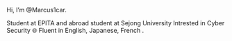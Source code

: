 Hi, I’m @Marcus1car.

Student at EPITA and abroad student at Sejong University
Intrested in Cyber Security
🌐️ Fluent in English, Japanese, French .
<!---
Marcus1car/Marcus1car is a ✨ special ✨ repository because its `README.md` (this file) appears on your GitHub profile.
You can click the Preview link to take a look at your changes.
--->
